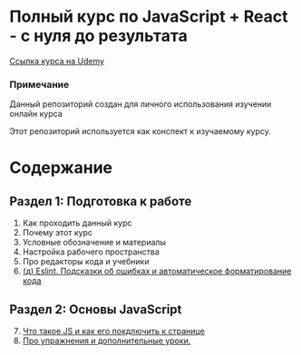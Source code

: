 # Полный курс по JavaScript + React - с нуля до результата

[Ссылка курса на Udemy](https://www.udemy.com/course/javascript_full/)

### Примечание
Данный репозиторий создан для личного использования изучении онлайн курса 

Этот репозиторий используется как конспект к изучаемому курсу.

# Содержание

## Раздел 1: Подготовка к работе
1. Как проходить данный курс
2. Почему этот курс
3. Условные обозначение и материалы
4. Настройка рабочего пространства
5. Про редакторы кода и учебники
6. [(д) Eslint. Подсказки об ошибках и автоматическое форматирование кода](./Chapter1/eslint.md)

## Раздел 2: Основы JavaScript
7. [Что такое JS и как его покдлючить к странице](./Chapter2/whatIsJs.md)
8. [Про упражнения и дополнительные уроки.](./Chapter2/aboutAdditionalLessons.md)